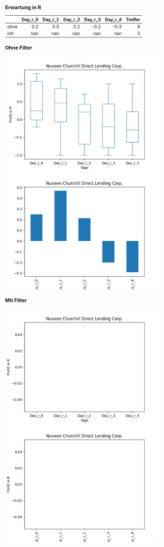 ### Erwartung in R
|      |   Day_r_0 |   Day_r_1 |   Day_r_2 |   Day_r_3 |   Day_r_4 |   Treffer |
|:-----|----------:|----------:|----------:|----------:|----------:|----------:|
| ohne |       0.2 |       0.5 |       0.2 |      -0.2 |      -0.3 |         6 |
| mit  |     nan   |     nan   |     nan   |     nan   |     nan   |         0 |

### Ohne Filter
![image info](./data/NCDL_box_all.png)
![image info](./data/NCDL_median_all.png)

### Mit Filter
![image info](./data/NCDL_box_filtered.png)
![image info](./data/NCDL_median_filtered.png)